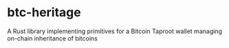 # btc-heritage
A Rust library implementing primitives for a Bitcoin Taproot wallet managing on-chain inheritance of bitcoins
